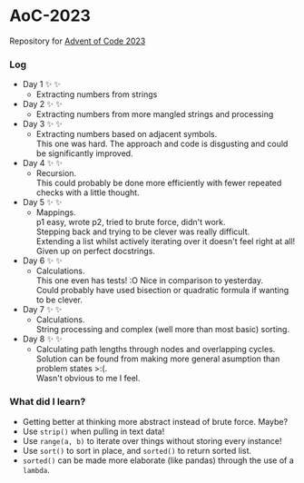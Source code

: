 # AoC-2023
Repository for [Advent of Code 2023](https://adventofcode.com/2023)

### Log

- Day 1 :sparkles: :sparkles:
  - Extracting numbers from strings
- Day 2 :sparkles: :sparkles:
  - Extracting numbers from more mangled strings and processing
- Day 3 :sparkles: :sparkles:
  - Extracting numbers based on adjacent symbols.  
    This one was hard. The approach and code is disgusting and could be significantly improved.
- Day 4 :sparkles: :sparkles:
  - Recursion.  
    This could probably be done more efficiently with fewer repeated checks with a little thought.
- Day 5 :sparkles: :sparkles:
  - Mappings.  
    p1 easy, wrote p2, tried to brute force, didn't work.  
    Stepping back and trying to be clever was really difficult.  
    Extending a list whilst actively iterating over it doesn't feel right at all!  
    Given up on perfect docstrings.
- Day 6 :sparkles: :sparkles:
  - Calculations.  
    This one even has tests! :O Nice in comparison to yesterday.  
    Could probably have used bisection or quadratic formula if wanting to be clever.
- Day 7 :sparkles: :sparkles:
  - Calculations.  
    String processing and complex (well more than most basic) sorting.
- Day 8 :sparkles: :sparkles:
  - Calculating path lengths through nodes and overlapping cycles.  
    Solution can be found from making more general asumption than problem states >:(.  
    Wasn't obvious to me I feel.


### What did I learn?

- Getting better at thinking more abstract instead of brute force. Maybe?
- Use `strip()` when pulling in text data!
- Use `range(a, b)` to iterate over things without storing every instance!
- Use `sort()` to sort in place, and `sorted()` to return sorted list.
- `sorted()` can be made more elaborate (like pandas) through the use of a `lambda`.
